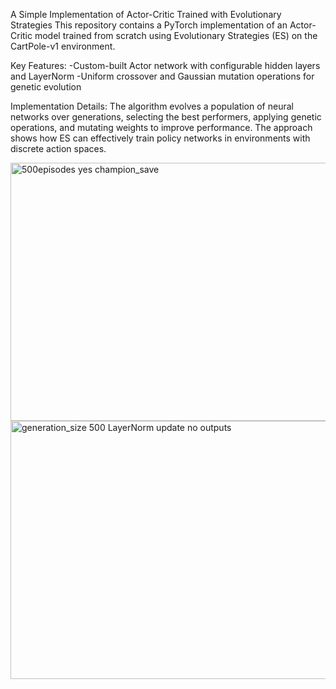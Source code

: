 A Simple Implementation of Actor-Critic Trained with Evolutionary Strategies
This repository contains a PyTorch implementation of an Actor-Critic model trained from scratch using Evolutionary Strategies (ES) on the CartPole-v1 environment.

Key Features:
-Custom-built Actor network with configurable hidden layers and LayerNorm
-Uniform crossover and Gaussian mutation operations for genetic evolution

Implementation Details:
The algorithm evolves a population of neural networks over generations,
selecting the best performers, applying genetic operations, and mutating weights to improve performance. 
The approach shows how ES can effectively train policy networks in environments with discrete action spaces.

<img width="552" height="413" alt="500episodes yes champion_save" src="https://github.com/user-attachments/assets/73ac1ec4-bcec-4079-b137-5d89bad25f75" />
<img width="552" height="413" alt="generation_size 500 LayerNorm update no outputs" src="https://github.com/user-attachments/assets/e2b12619-c98e-4b15-894f-509ae6eb124d" />
